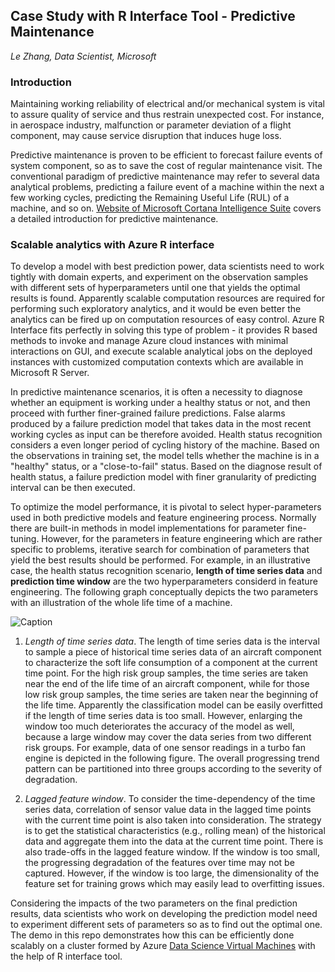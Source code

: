 ## Case Study with R Interface Tool - Predictive Maintenance

*Le Zhang, Data Scientist, Microsoft*

### Introduction
Maintaining working reliability of electrical and/or mechanical system is vital to assure quality of service and thus restrain unexpected cost. For instance, in aerospace industry, malfunction or parameter deviation of a flight component, may cause service disruption that induces huge loss. 

Predictive maintenance is proven to be efficient to forecast failure events of system component, so as to save the cost of regular maintenance visit. The conventional paradigm of predictive maintenance may refer to several data analytical problems, predicting a failure event of a machine within the next a few working cycles, predicting the Remaining Useful Life (RUL) of a machine, and so on. [Website of Microsoft Cortana Intelligence Suite](https://gallery.cortanaintelligence.com/Collection/Predictive-Maintenance-Template-3) covers a detailed introduction for predictive maintenance. 

### Scalable analytics with Azure R interface
To develop a model with best prediction power, data scientists need to work tightly with domain experts, and experiment on the observation samples with different sets of hyperparameters until one that yields the optimal results is found. Apparently scalable computation resources are required for performing such exploratory analytics, and it would be even better the analytics can be fired up on computation resources of easy control. Azure R Interface fits perfectly in solving this type of problem - it provides R based methods to invoke and manage Azure cloud instances with minimal interactions on GUI, and execute scalable analytical jobs on the deployed instances with customized computation contexts which are available in Microsoft R Server. 

In predictive maintenance scenarios, it is often a necessity to diagnose whether an equipment is working under a healthy status or not, and then proceed with further finer-grained failure predictions. False alarms produced by a failure prediction model that takes data in the most recent working cycles as input can be therefore avoided. Health status recognition considers a even longer period of cycling history of the machine. Based on the observations in training set, the model tells whether the machine is in a "healthy" status, or a "close-to-fail" status. Based on the diagnose result of health status, a failure prediction model with finer granularity of predicting interval can be then executed. 

To optimize the model performance, it is pivotal to select hyper-parameters used in both predictive models and feature engineering process. Normally there are built-in methods in model implementations for parameter fine-tuning. However, for the parameters in feature engineering which are rather specific to problems, iterative search for combination of parameters that yield the best results should be performed. For example, in an illustrative case, the health status recognition scenario, **length of time series data** and **prediction time window** are the two hyperparameters considerd in feature engineering. The following graph conceptually depicts the two parameters with an illustration of the whole life time of a machine.

![Caption](health_status.png) 

1. *Length of time series data*. The length of time series data is the interval to sample a piece of historical time series data of an aircraft component to characterize the soft life consumption of a component at the current time point. For the high risk group samples, the time series are taken near the end of the life time of an aircraft component, while for those low risk group samples, the time series are taken near the beginning of the life time. Apparently the classification model can be easily overfitted if the length of time series data is too small. However, enlarging the window too much deteriorates the accuracy of the model as well, because a large window may cover the data series from two different risk groups. For example, data of one sensor readings in a turbo fan engine is depicted in the following figure. The overall progressing trend pattern can be partitioned into three groups according to the severity of degradation.

2. *Lagged feature window*. To consider the time-dependency of the time series data, correlation of sensor value data in the lagged time points with the current time point is also taken into consideration. The strategy is to get the statistical characteristics (e.g., rolling mean) of the historical data and aggregate them into the data at the current time point. There is also trade-offs in the lagged feature window. If the window is too small, the progressing degradation of the features over time may not be captured. However, if the window is too large, the dimensionality of the feature set for training grows which may easily lead to overfitting issues.

Considering the impacts of the two parameters on the final prediction results, data scientists who work on developing the prediction model need to experiment different sets of parameters so as to find out the optimal one. The demo in this repo demonstrates how this can be efficiently done scalably on a cluster formed by Azure [Data Science Virtual Machines](https://docs.microsoft.com/en-us/azure/machine-learning/machine-learning-data-science-provision-vm) with the help of R interface tool. 